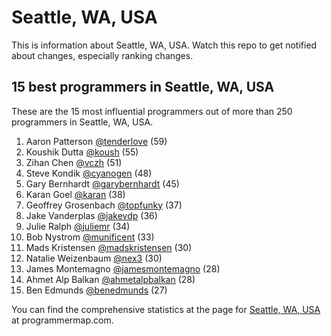 Seattle, WA, USA
================================================================================
This is information about Seattle, WA, USA. Watch this repo to get notified about changes, especially ranking changes.

15 best programmers in Seattle, WA, USA
--------------------------------------------------------------------------------
These are the 15 most influential programmers out of more than 250 programmers in Seattle, WA, USA.

1. Aaron Patterson [@tenderlove](https://github.com/tenderlove) (59)
2. Koushik Dutta [@koush](https://github.com/koush) (55)
3. Zihan Chen [@vczh](https://github.com/vczh) (51)
4. Steve Kondik [@cyanogen](https://github.com/cyanogen) (48)
5. Gary Bernhardt [@garybernhardt](https://github.com/garybernhardt) (45)
6. Karan Goel [@karan](https://github.com/karan) (38)
7. Geoffrey Grosenbach [@topfunky](https://github.com/topfunky) (37)
8. Jake Vanderplas [@jakevdp](https://github.com/jakevdp) (36)
9. Julie Ralph [@juliemr](https://github.com/juliemr) (34)
10. Bob Nystrom [@munificent](https://github.com/munificent) (33)
11. Mads Kristensen [@madskristensen](https://github.com/madskristensen) (30)
12. Natalie Weizenbaum [@nex3](https://github.com/nex3) (30)
13. James Montemagno [@jamesmontemagno](https://github.com/jamesmontemagno) (28)
14. Ahmet Alp Balkan [@ahmetalpbalkan](https://github.com/ahmetalpbalkan) (28)
15. Ben Edmunds [@benedmunds](https://github.com/benedmunds) (27)

You can find the comprehensive statistics at the page for [Seattle, WA, USA](http://programmermap.com/area/seattle-wa-usa) at programmermap.com.